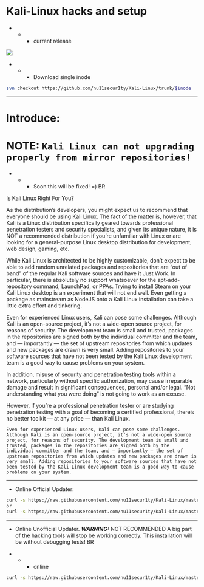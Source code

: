 # Kali-Linux hacks and setup
- - - current release

[![](https://github.com/nu11secur1ty/Kali-Linux/blob/master/release/KaliLinux2020.4.png)](https://www.kali.org/downloads/)

- - - Download single inode
```bash
svn checkout https://github.com/nu11secur1ty/Kali-Linux/trunk/$inode
```

-------------------------------------------------------------------------------------------
# Introduce:

# NOTE: `Kali Linux can not upgrading properly from mirror repositories!`
- - - Soon this will be fixed! =)
  BR

Is Kali Linux Right For You?

As the distribution’s developers, you might expect us to recommend that everyone should be using Kali Linux. The fact of the matter is, however, that Kali is a Linux distribution specifically geared towards professional penetration testers and security specialists, and given its unique nature, it is NOT a recommended distribution if you’re unfamiliar with Linux or are looking for a general-purpose Linux desktop distribution for development, web design, gaming, etc.

While Kali Linux is architected to be highly customizable, don’t expect to be able to add random unrelated packages and repositories that are “out of band” of the regular Kali software sources and have it Just Work. In particular, there is absolutely no support whatsoever for the apt-add-repository command, LaunchPad, or PPAs. Trying to install Steam on your Kali Linux desktop is an experiment that will not end well. Even getting a package as mainstream as NodeJS onto a Kali Linux installation can take a little extra effort and tinkering.

Even for experienced Linux users, Kali can pose some challenges. Although Kali is an open-source project, it’s not a wide-open source project, for reasons of security. The development team is small and trusted, packages in the repositories are signed both by the individual committer and the team, and — importantly — the set of upstream repositories from which updates and new packages are drawn is very small. Adding repositories to your software sources that have not been tested by the Kali Linux development team is a good way to cause problems on your system.

In addition, misuse of security and penetration testing tools within a network, particularly without specific authorization, may cause irreparable damage and result in significant consequences, personal and/or legal. “Not understanding what you were doing” is not going to work as an excuse.

However, if you’re a professional penetration tester or are studying penetration testing with a goal of becoming a certified professional, there’s no better toolkit — at any price — than Kali Linux.

`Even for experienced Linux users, Kali can pose some challenges. Although Kali is an open-source project, it’s not a wide-open source project, for reasons of security. The development team is small and trusted, packages in the repositories are signed both by the individual committer and the team, and — importantly — the set of upstream repositories from which updates and new packages are drawn is very small. Adding repositories to your software sources that have not been tested by the Kali Linux development team is a good way to cause problems on your system.`


-------------------------------------------------------------------------------------------

- Online Official Updater:
```bash
curl -s https://raw.githubusercontent.com/nu11secur1ty/Kali-Linux/master/updater/official_up.sh | bash
or
curl -s https://raw.githubusercontent.com/nu11secur1ty/Kali-Linux/master/updater/official_up.py | python3
```
--------------------------------------------------------------------------------------------
- Online Unofficial Updater. ***WARNING:*** NOT RECOMMENDED
A big part of the hacking tools will stop be working correctly.
This installation will be without debugging tests!
BR

- - - online
```bash
curl -s https://raw.githubusercontent.com/nu11secur1ty/Kali-Linux/master/updater/online.sh | bash
```
